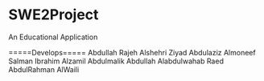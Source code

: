 # SWE2Project

An Educational Application


=====Develops=====
Abdullah Rajeh Alshehri
Ziyad Abdulaziz Almoneef
Salman Ibrahim Alzamil
Abdulmalik Abdullah Alabdulwahab
Raed AbdulRahman AlWaili

